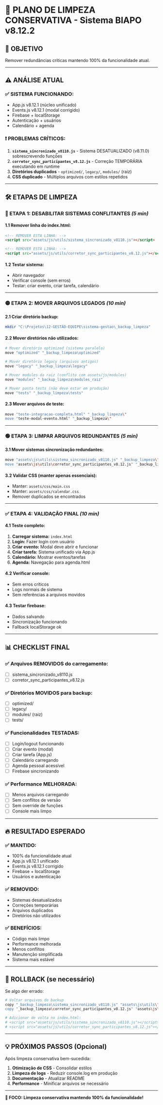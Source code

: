 # 🧹 PLANO DE LIMPEZA CONSERVATIVA - Sistema BIAPO v8.12.2

## 🎯 **OBJETIVO**
Remover redundâncias críticas mantendo 100% da funcionalidade atual.

---

## ⚠️ **ANÁLISE ATUAL**

### **✅ SISTEMA FUNCIONANDO:**
- App.js v8.12.1 (núcleo unificado)
- Events.js v8.12.1 (modal corrigido)
- Firebase + localStorage
- Autenticação + usuários
- Calendário + agenda

### **❗ PROBLEMAS CRÍTICOS:**
1. **`sistema_sincronizado_v8110.js`** - Sistema DESATUALIZADO (v8.11.0) sobrescrevendo funções
2. **`corretor_sync_participantes_v8.12.js`** - Correção TEMPORÁRIA executando em runtime
3. **Diretórios duplicados** - `optimized/`, `legacy/`, `modules/` (raiz)
4. **CSS duplicado** - Múltiplos arquivos com estilos repetidos

---

## 🛠️ **ETAPAS DE LIMPEZA**

### **🔴 ETAPA 1: DESABILITAR SISTEMAS CONFLITANTES** *(5 min)*

#### **1.1 Remover linha do index.html:**
```html
<!-- REMOVER ESTA LINHA: -->
<script src="assets/js/utils/sistema_sincronizado_v8110.js"></script>

<!-- REMOVER ESTA LINHA: -->
<script src="assets/js/utils/corretor_sync_participantes_v8.12.js"></script>
```

#### **1.2 Testar sistema:**
- Abrir navegador
- Verificar console (sem erros)
- Testar: criar evento, criar tarefa, calendário

---

### **🟡 ETAPA 2: MOVER ARQUIVOS LEGADOS** *(10 min)*

#### **2.1 Criar diretório backup:**
```bash
mkdir "C:\Projetos\12-GESTÃO-EQUIPE\sistema-gestao\_backup_limpeza"
```

#### **2.2 Mover diretórios não utilizados:**
```bash
# Mover diretório optimized (sistema paralelo)
move "optimized" "_backup_limpeza\optimized"

# Mover diretório legacy (arquivos antigos)
move "legacy" "_backup_limpeza\legacy"

# Mover modules da raiz (conflito com assets/js/modules)
move "modules" "_backup_limpeza\modules_raiz"

# Mover pasta tests (não deve estar em produção)
move "tests" "_backup_limpeza\tests"
```

#### **2.3 Mover arquivos de teste:**
```bash
move "teste-integracao-completa.html" "_backup_limpeza\"
move "teste-modal-evento.html" "_backup_limpeza\"
```

---

### **🟢 ETAPA 3: LIMPAR ARQUIVOS REDUNDANTES** *(5 min)*

#### **3.1 Mover sistemas sincronização redundantes:**
```bash
move "assets\js\utils\sistema_sincronizado_v8110.js" "_backup_limpeza\"
move "assets\js\utils\corretor_sync_participantes_v8.12.js" "_backup_limpeza\"
```

#### **3.2 Validar CSS (manter apenas essenciais):**
- Manter: `assets/css/main.css`
- Manter: `assets/css/calendar.css`
- Remover duplicados se encontrados

---

### **✅ ETAPA 4: VALIDAÇÃO FINAL** *(10 min)*

#### **4.1 Teste completo:**
1. **Carregar sistema:** `index.html`
2. **Login:** Fazer login com usuário
3. **Criar evento:** Modal deve abrir e funcionar
4. **Criar tarefa:** Sistema unificado via App.js
5. **Calendário:** Mostrar eventos/tarefas
6. **Agenda:** Navegação para agenda.html

#### **4.2 Verificar console:**
- Sem erros críticos
- Logs normais de sistema
- Sem referências a arquivos movidos

#### **4.3 Testar firebase:**
- Dados salvando
- Sincronização funcionando
- Fallback localStorage ok

---

## 📊 **CHECKLIST FINAL**

### **✅ Arquivos REMOVIDOS do carregamento:**
- [ ] sistema_sincronizado_v8110.js
- [ ] corretor_sync_participantes_v8.12.js

### **✅ Diretórios MOVIDOS para backup:**
- [ ] optimized/
- [ ] legacy/
- [ ] modules/ (raiz)
- [ ] tests/

### **✅ Funcionalidades TESTADAS:**
- [ ] Login/logout funcionando
- [ ] Criar evento (modal)
- [ ] Criar tarefa (App.js)
- [ ] Calendário carregando
- [ ] Agenda pessoal acessível
- [ ] Firebase sincronizando

### **✅ Performance MELHORADA:**
- [ ] Menos arquivos carregando
- [ ] Sem conflitos de versão
- [ ] Sem override de funções
- [ ] Console mais limpo

---

## 🔥 **RESULTADO ESPERADO**

### **✅ MANTIDO:**
- 100% da funcionalidade atual
- App.js v8.12.1 unificado
- Events.js v8.12.1 corrigido
- Firebase + localStorage
- Usuários e autenticação

### **✅ REMOVIDO:**
- Sistemas desatualizados
- Correções temporárias
- Arquivos duplicados
- Diretórios não utilizados

### **✅ BENEFÍCIOS:**
- Código mais limpo
- Performance melhorada
- Menos conflitos
- Manutenção simplificada
- Sistema mais estável

---

## 🚨 **ROLLBACK (se necessário)**

Se algo der errado:

```bash
# Voltar arquivos do backup
copy "_backup_limpeza\sistema_sincronizado_v8110.js" "assets\js\utils\"
copy "_backup_limpeza\corretor_sync_participantes_v8.12.js" "assets\js\utils\"

# Adicionar de volta no index.html:
# <script src="assets/js/utils/sistema_sincronizado_v8110.js"></script>
# <script src="assets/js/utils/corretor_sync_participantes_v8.12.js"></script>
```

---

## 💡 **PRÓXIMOS PASSOS (Opcional)**

Após limpeza conservativa bem-sucedida:

1. **Otimização de CSS** - Consolidar estilos
2. **Limpeza de logs** - Reduzir console.log em produção
3. **Documentação** - Atualizar README
4. **Performance** - Minificar arquivos se necessário

---

**🎯 FOCO: Limpeza conservativa mantendo 100% da funcionalidade!**
